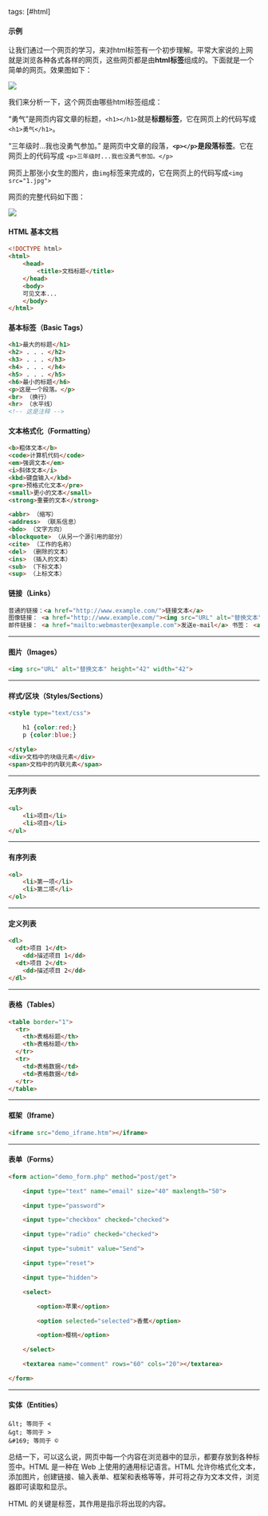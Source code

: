 tags: [#html]

#### 示例

让我们通过一个网页的学习，来对html标签有一个初步理解。平常大家说的上网就是浏览各种各式各样的网页，这些网页都是由**html标签**组成的。下面就是一个简单的网页。效果图如下：

![](
https://syske-pic-bed.oss-cn-hangzhou.aliyuncs.com/imgs/images/1077694-20161209113848147-981300864.png)

我们来分析一下，这个网页由哪些html标签组成：

“勇气”是网页内容文章的标题，`<h1></h1>`就是**标题标签**，它在网页上的代码写成`<h1>勇气</h1>`。

“三年级时...我也没勇气参加。” 是网页中文章的段落，**`<p></p>`**是**段落标签**。它在网页上的代码写成 `<p>三年级时...我也没勇气参加。</p>`

网页上那张小女生的图片，由`img`标签来完成的，它在网页上的代码写成`<img src="1.jpg">`

网页的完整代码如下图： 

 ![](
https://syske-pic-bed.oss-cn-hangzhou.aliyuncs.com/imgs/images/1077694-20161209113924538-87687929.jpg)

#### HTML 基本文档

```html
<!DOCTYPE html>
<html>
	<head>
		<title>文档标题</title>
	</head>
	<body>
	可见文本...
	</body>
</html>
```

#### 基本标签（Basic Tags）

```html
<h1>最大的标题</h1>
<h2> . . . </h2>
<h3> . . . </h3>
<h4> . . . </h4>
<h5> . . . </h5>
<h6>最小的标题</h6>
<p>这是一个段落。</p>
<br> （换行）
<hr> （水平线）
<!-- 这是注释 -->
```

#### 文本格式化（Formatting）

```html
<b>粗体文本</b>
<code>计算机代码</code>
<em>强调文本</em>
<i>斜体文本</i>
<kbd>键盘输入</kbd> 
<pre>预格式化文本</pre>
<small>更小的文本</small>
<strong>重要的文本</strong>

<abbr> （缩写）
<address> （联系信息）
<bdo> （文字方向）
<blockquote> （从另一个源引用的部分）
<cite> （工作的名称）
<del> （删除的文本）
<ins> （插入的文本）
<sub> （下标文本）
<sup> （上标文本）
```

#### 链接（Links）

```html
普通的链接：<a href="http://www.example.com/">链接文本</a> 
图像链接： <a href="http://www.example.com/"><img src="URL" alt="替换文本"></a> 
邮件链接： <a href="mailto:webmaster@example.com">发送e-mail</a> 书签： <a id="tips">提示部分</a> <a href="#tips">跳到提示部分</a>
```

------

#### 图片（Images）

```html
<img src="URL" alt="替换文本" height="42" width="42">
```

------

#### 样式/区块（Styles/Sections）

```html
<style type="text/css">

    h1 {color:red;} 
    p {color:blue;}

</style> 
<div>文档中的块级元素</div> 
<span>文档中的内联元素</span>
```

------

#### 无序列表

```html
<ul>     
    <li>项目</li>     
    <li>项目</li> 
</ul>
```

------

#### 有序列表

```html
<ol>     
    <li>第一项</li>     
    <li>第二项</li> 
</ol>
```

------

#### 定义列表

```html
<dl>
  <dt>项目 1</dt>
    <dd>描述项目 1</dd>
  <dt>项目 2</dt>
    <dd>描述项目 2</dd>
</dl>
```

------

#### 表格（Tables）

```html
<table border="1">
  <tr>
    <th>表格标题</th>
    <th>表格标题</th>
  </tr>
  <tr>
    <td>表格数据</td>
    <td>表格数据</td>
  </tr>
</table>
```

------

#### 框架（Iframe）

```html
<iframe src="demo_iframe.htm"></iframe>
```

------

#### 表单（Forms）

```html
<form action="demo_form.php" method="post/get">

    <input type="text" name="email" size="40" maxlength="50">

    <input type="password">   

    <input type="checkbox" checked="checked">

    <input type="radio" checked="checked">

    <input type="submit" value="Send">

    <input type="reset">

    <input type="hidden">

    <select>

        <option>苹果</option>

        <option selected="selected">香蕉</option>

        <option>樱桃</option>

    </select>

    <textarea name="comment" rows="60" cols="20"></textarea>

</form>
```

------

#### 实体（Entities）

```
&lt; 等同于 < 
&gt; 等同于 > 
&#169; 等同于 ©
```

总结一下，可以这么说，网页中每一个内容在浏览器中的显示，都要存放到各种标签中。HTML 是一种在 Web 上使用的通用标记语言。HTML 允许你格式化文本，添加图片，创建链接、输入表单、框架和表格等等，并可将之存为文本文件，浏览器即可读取和显示。

HTML 的关键是标签，其作用是指示将出现的内容。

[^参考1]: HTML 教程|菜鸟教程

